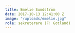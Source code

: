 ```yaml
---
title: Emelie Sundström
date: 2017-10-13 12:41:00 Z
image: "/uploads/emelie.jpg"
role: sekreterare (F! Gotland)
---
```


